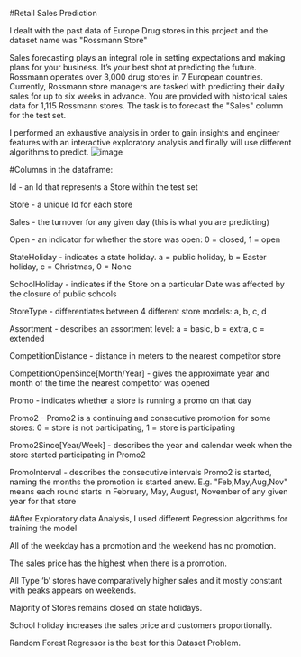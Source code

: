 #Retail Sales Prediction

I dealt with the past data of Europe Drug stores in this project and the dataset name was "Rossmann Store"

Sales forecasting plays an integral role in setting expectations and making plans for your business. It’s your best shot at predicting the future. Rossmann operates over 3,000 drug stores in 7 European countries. Currently, Rossmann store managers are tasked with predicting their daily sales for up to six weeks in advance. You are provided with historical sales data for 1,115 Rossmann stores. The task is to forecast the "Sales" column for the test set.

I performed an exhaustive analysis in order to gain insights and engineer features with an interactive exploratory analysis and finally will use different algorithms to predict.
![image](https://user-images.githubusercontent.com/110169716/197323479-f8226d68-0079-4fb7-82f8-02a39a3e3f63.png)

#Columns in the dataframe:

Id - an Id that represents a Store within the test set

Store - a unique Id for each store

Sales - the turnover for any given day (this is what you are predicting)

Open - an indicator for whether the store was open: 0 = closed, 1 = open

StateHoliday - indicates a state holiday. a = public holiday, b = Easter holiday, c = Christmas, 0 = None

SchoolHoliday - indicates if the Store on a particular Date was affected by the closure of public schools

StoreType - differentiates between 4 different store models: a, b, c, d

Assortment - describes an assortment level: a = basic, b = extra, c = extended

CompetitionDistance - distance in meters to the nearest competitor store

CompetitionOpenSince[Month/Year] - gives the approximate year and month of the time the nearest competitor was opened

Promo - indicates whether a store is running a promo on that day

Promo2 - Promo2 is a continuing and consecutive promotion for some stores: 0 = store is not participating, 1 = store is participating

Promo2Since[Year/Week] - describes the year and calendar week when the store started participating in Promo2

PromoInterval - describes the consecutive intervals Promo2 is started, naming the months the promotion is started anew. E.g. "Feb,May,Aug,Nov" means each round starts in February, May, August, November of any given year for that store

#After Exploratory data Analysis, I used different Regression algorithms for training the model

All of the weekday has a promotion and the weekend has no promotion.

The sales price has the highest when there is a promotion.

All Type ‘b’ stores have comparatively higher sales and it mostly constant with peaks appears on weekends.

Majority of Stores remains closed on state holidays.

School holiday increases the sales price and customers proportionally.

Random Forest Regressor is the best for this Dataset Problem.
